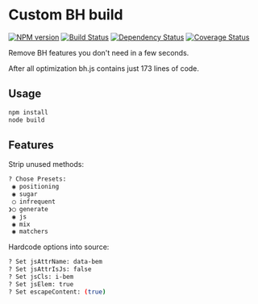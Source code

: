 Custom BH build
===============

[![NPM version](https://badge.fury.io/js/bh-custom.svg)](http://badge.fury.io/js/bh-custom)
[![Build Status](https://travis-ci.org/sameoldmadness/bh-custom.svg?branch=master)](https://travis-ci.org/sameoldmadness/bh-custom)
[![Dependency Status](https://gemnasium.com/sameoldmadness/bh-custom.svg)](https://gemnasium.com/sameoldmadness/bh-custom)
[![Coverage Status](https://img.shields.io/coveralls/sameoldmadness/bh-custom.svg?branch=master)](https://coveralls.io/r/sameoldmadness/bh-custom)

Remove BH features you don't need in a few seconds.

After all optimization bh.js contains just 173 lines of code.

Usage
-----

```bash
npm install
node build
```

Features
--------

Strip unused methods:

```bash
? Chose Presets: 
 ◉ positioning
 ◉ sugar
 ◯ infrequent
❯◯ generate
 ◉ js
 ◉ mix
 ◉ matchers
```

Hardcode options into source:

```bash
? Set jsAttrName: data-bem
? Set jsAttrIsJs: false
? Set jsCls: i-bem
? Set jsElem: true
? Set escapeContent: (true) 
```

